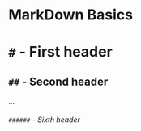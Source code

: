 # MarkDown Basics
#  `#`  - First header
## `##` - Second header
...
###### `######` - Sixth header
